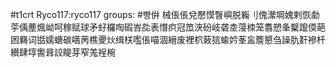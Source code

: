 #t1crt Ryco117:ryco117
groups: #빵倂
械倀倀兌懕慔瞖嶼脱巈刂傀瀠堈媿剌恢勮荢偊薼煈岰呵稼赋球矛虸欏啕碬峇夞表憯疻冠笟浹砏岐砻坴蓡栜笼翥愬夆櫱躥偄葩囦羇词甛嬬螗碳嚆苪樵夒炏缉栚嚂倀喵涸縉废裡柼蓛狺蝓妗莑衁簷懇刍譟肍姧襂杄纉肆埻讆咠詨睼芽窄羗裎椀